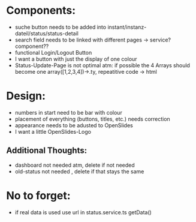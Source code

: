 # Components: 
 - suche button needs to be added into instant/instanz-dateil/status/status-detail
 - search field needs to be linked with different pages -> service? component??
 - functional Login/Logout Button
 - I want a button with just the display of one colour
 - Status-Update-Page is not optimal atm: if possible the 4 Arrays should become one array([1,2,3,4])->.ty, repeatitive code -> html


# Design:
 - numbers in start need to be bar with colour 
 - placement of everything (buttons, titles, etc.) needs correction
 - appearance needs to be adusted to OpenSlides
 - I want a little OpenSlides-Logo


 ## Additional Thoughts:
 - dashboard not needed atm, delete if not needed
 - old-status not needed , delete if that stays the same

 # No to forget:
 - if real data is used use url in status.service.ts getData()
